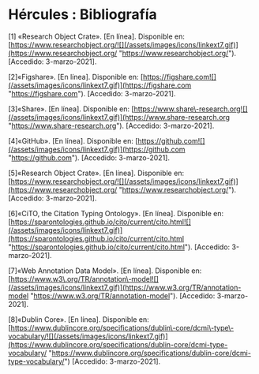 # Hércules : Bibliografía



\[1] «Research Object Crate». \[En línea]. Disponible en: [https://www.researchobject.org/![](/assets/images/icons/linkext7.gif)](https://www.researchobject.org/ "https://www.researchobject.org/"). \[Accedido: 3\-marzo\-2021].  

\[2]«Figshare». \[En línea]. Disponible en: [https://figshare.com![](/assets/images/icons/linkext7.gif)](https://figshare.com "https://figshare.com"). \[Accedido: 3\-marzo\-2021].  

\[3]«Share». \[En línea]. Disponible en: [https://www.share\-research.org![](/assets/images/icons/linkext7.gif)](https://www.share-research.org "https://www.share-research.org"). \[Accedido: 3\-marzo\-2021].  

\[4]«GitHub». \[En línea]. Disponible en: [https://github.com![](/assets/images/icons/linkext7.gif)](https://github.com "https://github.com"). \[Accedido: 3\-marzo\-2021].  

\[5]«Research Object Crate». \[En línea]. Disponible en: [https://www.researchobject.org/![](/assets/images/icons/linkext7.gif)](https://www.researchobject.org/ "https://www.researchobject.org/"). \[Accedido: 3\-marzo\-2021].  

\[6]«CiTO, the Citation Typing Ontology». \[En línea]. Disponible en: [https://sparontologies.github.io/cito/current/cito.html![](/assets/images/icons/linkext7.gif)](https://sparontologies.github.io/cito/current/cito.html "https://sparontologies.github.io/cito/current/cito.html"). \[Accedido: 3\-marzo\-2021].  

\[7]«Web Annotation Data Model». \[En línea]. Disponible en: [https://www.w3\.org/TR/annotation\-model![](/assets/images/icons/linkext7.gif)](https://www.w3.org/TR/annotation-model "https://www.w3.org/TR/annotation-model"). \[Accedido: 3\-marzo\-2021].  

\[8]«Dublin Core». \[En línea]. Disponible en: [https://www.dublincore.org/specifications/dublin\-core/dcmi\-type\-vocabulary/![](/assets/images/icons/linkext7.gif)](https://www.dublincore.org/specifications/dublin-core/dcmi-type-vocabulary/ "https://www.dublincore.org/specifications/dublin-core/dcmi-type-vocabulary/") \[Accedido: 3\-marzo\-2021].
  

  

  








